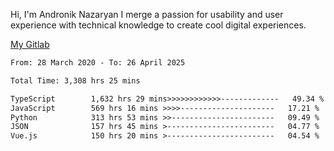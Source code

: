 Hi, I'm Andronik Nazaryan
I merge a passion for usability and user experience with technical knowledge to create cool digital experiences.

[My Gitlab](https://gitlab.com/anridev24)

<!--START_SECTION:waka-->

```txt
From: 28 March 2020 - To: 26 April 2025

Total Time: 3,308 hrs 25 mins

TypeScript        1,632 hrs 29 mins>>>>>>>>>>>>-------------   49.34 %
JavaScript        569 hrs 16 mins >>>>---------------------   17.21 %
Python            313 hrs 53 mins >>-----------------------   09.49 %
JSON              157 hrs 45 mins >------------------------   04.77 %
Vue.js            150 hrs 20 mins >------------------------   04.54 %
```

<!--END_SECTION:waka-->
